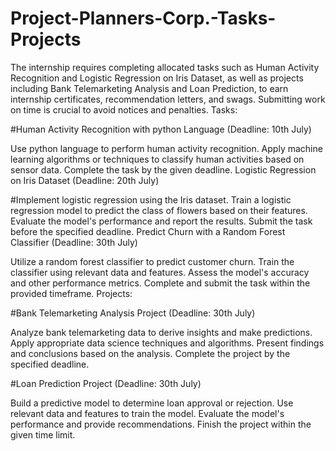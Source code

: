 # Project-Planners-Corp.-Tasks-Projects
The internship requires completing allocated tasks such as Human Activity Recognition and Logistic Regression on Iris Dataset, as well as projects including Bank Telemarketing Analysis and Loan Prediction, to earn internship certificates, recommendation letters, and swags. Submitting work on time is crucial to avoid notices and penalties.
Tasks:

#Human Activity Recognition with python Language (Deadline: 10th July)

Use python language to perform human activity recognition.
Apply machine learning algorithms or techniques to classify human activities based on sensor data.
Complete the task by the given deadline.
Logistic Regression on Iris Dataset (Deadline: 20th July)

#Implement logistic regression using the Iris dataset.
Train a logistic regression model to predict the class of flowers based on their features.
Evaluate the model's performance and report the results.
Submit the task before the specified deadline.
Predict Churn with a Random Forest Classifier (Deadline: 30th July)

Utilize a random forest classifier to predict customer churn.
Train the classifier using relevant data and features.
Assess the model's accuracy and other performance metrics.
Complete and submit the task within the provided timeframe.
Projects:

#Bank Telemarketing Analysis Project (Deadline: 30th July)

Analyze bank telemarketing data to derive insights and make predictions.
Apply appropriate data science techniques and algorithms.
Present findings and conclusions based on the analysis.
Complete the project by the specified deadline.

#Loan Prediction Project (Deadline: 30th July)

Build a predictive model to determine loan approval or rejection.
Use relevant data and features to train the model.
Evaluate the model's performance and provide recommendations.
Finish the project within the given time limit.

